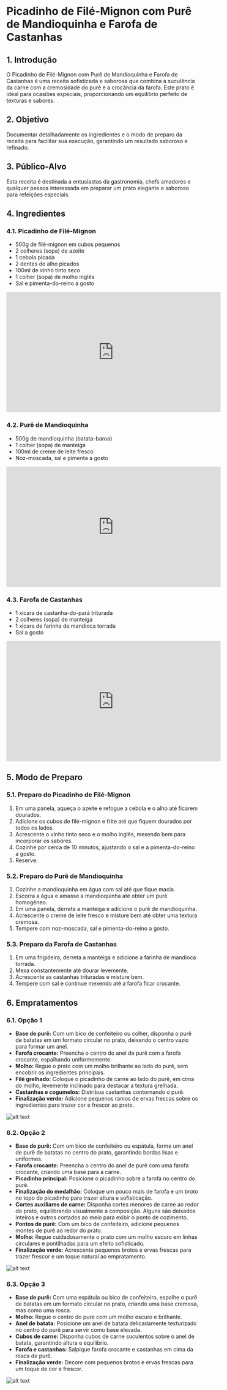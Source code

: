 # Picadinho de Filé-Mignon com Purê de Mandioquinha e Farofa de Castanhas

## 1. Introdução
O Picadinho de Filé-Mignon com Purê de Mandioquinha e Farofa de Castanhas é uma receita sofisticada e saborosa que combina a suculência da carne com a cremosidade do purê e a crocância da farofa. Este prato é ideal para ocasiões especiais, proporcionando um equilíbrio perfeito de texturas e sabores.

## 2. Objetivo
Documentar detalhadamente os ingredientes e o modo de preparo da receita para facilitar sua execução, garantindo um resultado saboroso e refinado.

## 3. Público-Alvo
Esta receita é destinada a entusiastas da gastronomia, chefs amadores e qualquer pessoa interessada em preparar um prato elegante e saboroso para refeições especiais.

## 4. Ingredientes

### 4.1. Picadinho de Filé-Mignon
- 500g de filé-mignon em cubos pequenos
- 2 colheres (sopa) de azeite
- 1 cebola picada
- 2 dentes de alho picados
- 100ml de vinho tinto seco
- 1 colher (sopa) de molho inglês
- Sal e pimenta-do-reino a gosto

<iframe width="560" height="315" src="https://www.youtube.com/embed/MXMZ7ndH3Jw" frameborder="0" allowfullscreen></iframe>

### 4.2. Purê de Mandioquinha
- 500g de mandioquinha (batata-baroa)
- 1 colher (sopa) de manteiga
- 100ml de creme de leite fresco
- Noz-moscada, sal e pimenta a gosto

<iframe width="560" height="315" src="https://www.youtube.com/embed/J23vlAuu_WQ" frameborder="0" allowfullscreen></iframe>

### 4.3. Farofa de Castanhas
- 1 xícara de castanha-do-pará triturada
- 2 colheres (sopa) de manteiga
- 1 xícara de farinha de mandioca torrada
- Sal a gosto

<iframe width="560" height="315" src="https://www.youtube.com/embed/Pmbr_Fht6ZM" frameborder="0" allowfullscreen></iframe>

## 5. Modo de Preparo

### 5.1. Preparo do Picadinho de Filé-Mignon
1. Em uma panela, aqueça o azeite e refogue a cebola e o alho até ficarem dourados.
2. Adicione os cubos de filé-mignon e frite até que fiquem dourados por todos os lados.
3. Acrescente o vinho tinto seco e o molho inglês, mexendo bem para incorporar os sabores.
4. Cozinhe por cerca de 10 minutos, ajustando o sal e a pimenta-do-reino a gosto.
5. Reserve.

### 5.2. Preparo do Purê de Mandioquinha
1. Cozinhe a mandioquinha em água com sal até que fique macia.
2. Escorra a água e amasse a mandioquinha até obter um purê homogêneo.
3. Em uma panela, derreta a manteiga e adicione o purê de mandioquinha.
4. Acrescente o creme de leite fresco e misture bem até obter uma textura cremosa.
5. Tempere com noz-moscada, sal e pimenta-do-reino a gosto.

### 5.3. Preparo da Farofa de Castanhas
1. Em uma frigideira, derreta a manteiga e adicione a farinha de mandioca torrada.
2. Mexa constantemente até dourar levemente.
3. Acrescente as castanhas trituradas e misture bem.
4. Tempere com sal e continue mexendo até a farofa ficar crocante.

## 6. Empratamentos

### 6.1. Opção 1

- **Base de purê:** Com um bico de confeiteiro ou colher, disponha o purê de batatas em um formato circular no prato, deixando o centro vazio para formar um anel.
- **Farofa crocante:** Preencha o centro do anel de purê com a farofa crocante, espalhando uniformemente.
- **Molho:** Regue o prato com um molho brilhante ao lado do purê, sem encobrir os ingredientes principais.
- **Filé grelhado:** Coloque o picadinho de carne ao lado do purê, em cima do molho, levemente inclinado para destacar a textura grelhada.
- **Castanhas e cogumelos:** Distribua castanhas contornando o purê.
- **Finalização verde:** Adicione pequenos ramos de ervas frescas sobre os ingredientes para trazer cor e frescor ao prato.

![alt text](../../assets/img_resized/empratamento-picadinho.png)

### 6.2. Opção 2

- **Base de purê:** Com um bico de confeiteiro ou espátula, forme um anel de purê de batatas no centro do prato, garantindo bordas lisas e uniformes.  
- **Farofa crocante:** Preencha o centro do anel de purê com uma farofa crocante, criando uma base para a carne.  
- **Picadinho principal:** Posicione o picadinho sobre a farofa no centro do purê.  
- **Finalização do medalhão:** Coloque um pouco mais de farofa e um broto no topo do picadinho para trazer altura e sofisticação.  
- **Cortes auxiliares de carne:** Disponha cortes menores de carne ao redor do prato, equilibrando visualmente a composição. Alguns são deixados inteiros e outros cortados ao meio para exibir o ponto de cozimento.  
- **Pontos de purê:** Com um bico de confeiteiro, adicione pequenos montes de purê ao redor do prato.  
- **Molho:** Regue cuidadosamente o prato com um molho escuro em linhas circulares e pontilhadas para um efeito sofisticado.  
- **Finalização verde:** Acrescente pequenos brotos e ervas frescas para trazer frescor e um toque natural ao empratamento.

![alt text](../../assets/img_resized/empratamento-picadinho-2.png) 

### 6.3. Opção 3

- **Base de purê:** Com uma espátula ou bico de confeiteiro, espalhe o purê de batatas em um formato circular no prato, criando uma base cremosa, mas como uma rosca.
- **Molho:** Regue o centro do pure com um molho escuro e brilhante.  
- **Anel de batata:** Posicione um anel de batata delicadamente texturizado no centro do purê para servir como base elevada.  
- **Cubos de carne:** Disponha cubos de carne suculentos sobre o anel de batata, garantindo altura e equilíbrio.  
- **Farofa e castanhas:** Salpique farofa crocante e castanhas em cima da rosca de purê.  
- **Finalização verde:** Decore com pequenos brotos e ervas frescas para um toque de cor e frescor.

![alt text](../../assets/img_resized/empratamento-picadinho-3.png) 